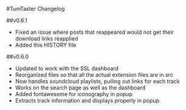 #TumTaster Changelog

##v0.6.1
* Fixed an issue where posts that reappeared would not get their download links reapplied
* Added this HISTORY file

##v0.6.0
* Updated to work with the SSL dashboard
* Reorganized files so that all the actual extension files are in src
* Now handles soundcloud playlists, pulling out links for each track
* Works on the search page as well as the dashboard
* Added fontawesome for iconography in popup
* Extracts track information and displays properly in popup.
